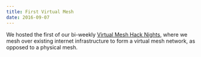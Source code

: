 ```yaml
---
title: First Virtual Mesh
date: 2016-09-07
---
```


We hosted the first of our bi-weekly [Virtual Mesh Hack Nights](#virtualmesh:tomesh.net), where we mesh over existing internet infrastructure to form a virtual mesh network, as opposed to a physical mesh.
